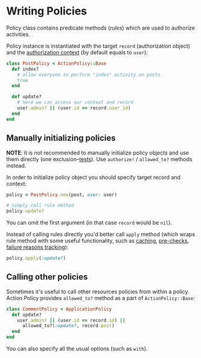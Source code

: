 # Writing Policies

Policy class contains predicate methods (_rules_) which are used to authorize activities.

Policy instance is instantiated with the target `record` (authorization object) and the [authorization context](authorization_context.md) (by default equals to `user`):

```ruby
class PostPolicy < ActionPolicy::Base
  def index?
    # allow everyone to perform "index" activity on posts
    true
  end

  def update?
    # here we can access our context and record
    user.admin? || (user.id == record.user_id)
  end
end
```

## Manually initializing policies

**NOTE**: it is not recommended to manually initialize policy objects and use them directly (one exclusion–[tests](testing.md)). Use `authorize!` / `allowed_to?` methods instead.

In order to initialize policy object you should specify target record and context:

```ruby
policy = PostPolicy.new(post, user: user)

# simply call rule method
policy.update?
```

You can omit the first argument (in that case `record` would be `nil`).

Instead of calling rules directly you'd better call `apply` method (which wraps rule method with some useful functionality, such as [caching](caching.md), [pre-checks](pre_checks.md), [failure reasons tracking](reasons.md)):

```ruby
policy.apply(:update?)
```

## Calling other policies

Sometimes it's useful to call other resources policies from within a policy. Action Policy provides `allowed_to?` method as a part of `ActionPolicy::Base`:

```ruby
class CommentPolicy < ApplicationPolicy
  def update?
    user.admin? || (user.id == record.id) ||
      allowed_to?(:update?, record.post)
  end
end
```

You can also specify all the usual options (such as `with`).
